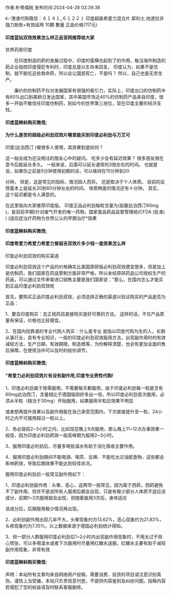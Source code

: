 <p>作者:朴粤偶税 发布时间:2024-04-28 02:39:38</p>
<p>《✅港澳代购薇信：６１４１_６１２２ 》印度超級希愛力混合片 犀利士,他達拉非 強力助勃+有效延時 10顆 數量 正品价格(117元) </p>
									<h4>印度蓝钻双效效果怎么样正品官网推荐给大家</h4><p>世界药房印度</p><p>　　在印度制造的葯的发展过程中，印度的蛮横也起到了的作用，每当海外制造的葯企业指控印度侵犯专利时，印度总是以生存来回复。 印度认为，如果不是仿制，就不能吃这些救命葯，所以会让国民死亡，不是吗？ 所以，自己也是无奈生产。</p><p>　　廉价的仿制药不仅对发展国家有很强的吸引力，实际上，印度出口的仿制药中有60%出口到美欧日发达国家，其中美国市场近40%的仿制药产品来自印度，很多一开始不敢信任印度仿制药，到如今的世界第三地位，现在印度主要的经济支柱。</p><p></p><h4>	印度蓝蝌蚪购买微信;</h4><p></p><h4>为什么是苦的超级必利劲双效片哪里能买到印度必利劲与万艾可</h4><p>印度(达泊西汀 )被很多人使用，其效果到底如何？</p><p>这一般会成为还没用过的朋友心中的疑问。 吃多少会有延迟效果？ 很多朋友很在意今后能延长多久。 一般来说，后面可以延长通常的3倍左右的时间。 也就是说，如果你之前是5分钟使用初期的话，可以维持在15分钟到20</p><p>分钟。 但是，这是常见的指标，情况因人而异。 还是取决于个人体质。 目前的反馈基本上是延长20到60分钟左右的时间。 体质稍差的情况还有十分钟。 其实，这个延迟都是令人满意的。</p><p>在这里我向大家推荐印度版。 印度正品必利劲每粒含量为(盐酸达泊西汀60mg )，是目前早期)针对废气开发的唯一药物，国家食品葯品监督管理局(CFDA )批准) ) )适应症治疗药物为世界公认的早期治疗*效果</p><p></p><h4>	印度蓝蝌蚪购买微信;</h4><p></p><h4>印度希爱力希爱力希爱力普丽吉双效片多少钱一盒效果怎么样</h4><p>印度必利劲双效的购买渠道</p><p>印度必利劲双效这个产品的价格确实比美国原研版必利劲双效便宜很多，但是加上是仿制药，我们国家在药品管制方面非常严格，所以未经原研药品公司授权生产的药品，可以通过文件审查进口销售主要是我们国家说：“那么，在国内怎么才能买到正品印度必利劲双效呢</p><p>首先，要购买正品印度必利劲双效，必须选择正确的渠道以验证购买的产品是否为正品：</p><p>1、要去印度购买：去正规药店直接购买是好可靠的方法。 这样的话，不仅产品质量有保证，价格也比较便宜。</p><p>2、在国内找靠谱的专业代购人购买：什么是专业 是指以印度代购为生的人，长期从事行业，具有专业知识，一般的印度必利劲双效服用方法，出现副作用时的有效减轻方法，生产日期，有效期限，制造商等，为你解释清楚，也会有更加全面的售后保障，在使用当中可以及时的给你调节。</p><p></p><h4>	印度蓝蝌蚪购买微信;</h4><p></p><h4>"希爱力必利劲双效片有没有副作用,印度专业男性代购!</h4><p>1、印度必利劲属于按需服用，不需要每天都服用，由于印度必利劲每一粒是含有60mg达泊西汀，含量相比于德国版刚好多出一倍，所以印度必利劲首次服用，必须从半粒（相当于30mg）开始服用，如果服用半粒后效果不明显</p><p></p><p>或者想再提升效果以及副作用能在自己承受范围内，下次直接提升至一粒，24小时之内不可服用超过一粒以上。</p><p></p><p>2、务必提前2~3小时之内，比如现在晚上9点服用，那么晚上11~12点办事效果一般佳，因为印度必利劲葯效一般高峰期为服用2~3小时。</p><p></p><p>3、服用印度必利劲后，尽量多喝些温水有助于消化吸收主要作用。</p><p></p><p>4、服用印度必利劲期间不能喝酒、喝茶、忌辣、不能吃太过油腻食物，这些都会影响葯效，导致后期效果不能达到较佳状况。</p><p></p><p></p><p>服用印度必利劲后一般常见副作用如下：</p><p>1、印度必利劲副作用：头晕、恶心，这两项一般常见，因为属于西葯，西葯避免不了副作用，但并不是说所有人服用后都会出现，只是有极少部分人体质不适应该成分，前期1~3次服用就会出现，但随着服用3次后，身体适应</p><p>该成分后，后期服用极少情况再出现。</p><p>2、必利劲副作用出现几率不大，头晕现象约为13.62%，恶心现象约为21.83%，头疼现象约为7.35%，以上数据来源于德国必利劲统计得知。</p><p>3、但一部分人群服用印度必利劲后1~2小时内出现副作用现象时，不用太过于担心慌张，可以多喝温水或者下次服用时尽量用红糖水送服，红糖水主要有助于减轻副作用现象，非常有效</p><p></p><h4>	印度蓝蝌蚪购买微信;</h4>				声明：本站所有文章均来自网络用户投稿，需要消费、投资的项目请注意识别真伪，谨防上当受骗，本站只负责信息刊登，不提供内容鉴别及纠纷问题。投稿内容若侵犯了您的权益请及时联系客服删除。				
